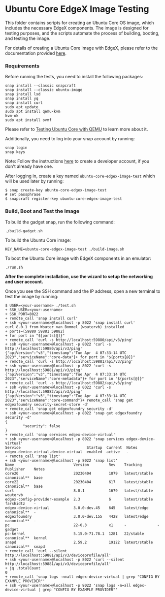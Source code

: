 # Ubuntu Core EdgeX Image Testing

This folder contains scripts for creating an Ubuntu Core OS image, which includes the necessary EdgeX components. The image is designed for testing purposes, and the scripts automate the process of building, booting, and testing the image. 

For details of creating a Ubuntu Core image with EdgeX, please refer to the documentation provided [here](https://docs.edgexfoundry.org/2.3/examples/Ch-OSImageWithEdgeX/#a-create-an-image-with-edgex-components).

### Requirements
Before running the tests, you need to install the following packages:
```
snap install --classic snapcraft
snap install --classic ubuntu-image
snap install lxd
snap install yq
snap install curl
sudo apt update
sudo apt install qemu-kvm
kvm-ok
sudo apt install ovmf
```
Please refer to [Testing Ubuntu Core with QEMU](https://ubuntu.com/core/docs/testing-with-qemu) to learn more about it.

Additionally, you need to log into your snap account by running:
```
snap login
snap keys
```
Note: Follow the instructions [here](https://snapcraft.io/docs/creating-your-developer-account) to create a developer account, if you don't already have one.

After logging in, create a key named `ubuntu-core-edgex-image-test` which will be used later by running:
```
$ snap create-key ubuntu-core-edgex-image-test
# set passphrase
$ snapcraft register-key ubuntu-core-edgex-image-test
```


### Build, Boot and Test the Image
To build the gadget snap, run the following command:
```
./build-gadget.sh
```
To build the Ubuntu Core image:
```
KEY_NAME=ubuntu-core-edgex-image-test ./build-image.sh
```
To boot the Ubuntu Core image with EdgeX components in an emulator:
```
./run.sh
```
**After the complete installation, use the wizard to setup the networking and user account.**

Once you see the SSH command and the IP address, open a new terminal to test the image by running:

```
$ USER=<your-username> ./test.sh
+ SSH_USER=<your-username>
+ SSH_PORT=8022
+ remote_call 'snap install curl'
+ ssh <your-username>@localhost -p 8022 'snap install curl'
curl 8.0.1 from Wouter van Bommel (woutervb) installed
+ ports=(59880 59881 59882)
+ for port in "${ports[@]}"
+ remote_call 'curl -s http://localhost:59880/api/v3/ping'
+ ssh <your-username>@localhost -p 8022 'curl -s http://localhost:59880/api/v3/ping'
{"apiVersion":"v3","timestamp":"Tue Apr  4 07:33:14 UTC 2023","serviceName":"core-data"}+ for port in "${ports[@]}"
+ remote_call 'curl -s http://localhost:59881/api/v3/ping'
+ ssh <your-username>@localhost -p 8022 'curl -s http://localhost:59881/api/v3/ping'
{"apiVersion":"v3","timestamp":"Tue Apr  4 07:33:14 UTC 2023","serviceName":"core-metadata"}+ for port in "${ports[@]}"
+ remote_call 'curl -s http://localhost:59882/api/v3/ping'
+ ssh <your-username>@localhost -p 8022 'curl -s http://localhost:59882/api/v3/ping'
{"apiVersion":"v3","timestamp":"Tue Apr  4 07:33:14 UTC 2023","serviceName":"core-command"}+ remote_call 'snap get edgexfoundry security-secret-store -d'
+ remote_call 'snap get edgexfoundry security -d'
+ ssh <your-username>@localhost -p 8022 'snap get edgexfoundry security -d'
{
        "security": false
}
+ remote_call 'snap services edgex-device-virtual'
+ ssh <your-username>@localhost -p 8022 'snap services edgex-device-virtual'
Service                              Startup  Current  Notes
edgex-device-virtual.device-virtual  enabled  active   -
+ remote_call 'snap list'
+ ssh <your-username>@localhost -p 8022 'snap list'
Name                           Version         Rev    Tracking       Publisher    Notes
core20                         20230404        1879   latest/stable  canonical**  base
core22                         20230404        617    latest/stable  canonical**  base
curl                           8.0.1           1679   latest/stable  woutervb     -
edgex-config-provider-example  2.3             6      latest/stable  farshidtz    -
edgex-device-virtual           3.0.0-dev.45    645    latest/edge    canonical**  -
edgexfoundry                   3.0.0-dev.155   4428   latest/edge    canonical**  -
pc                             22-0.3          x1     -              -            gadget
pc-kernel                      5.15.0-71.78.1  1281   22/stable      canonical**  kernel
snapd                          2.59.2          19122  latest/stable  canonical**  snapd
+ remote_call 'curl --silent http://localhost:59881/api/v3/deviceprofile/all'
+ ssh <your-username>@localhost -p 8022 'curl --silent http://localhost:59881/api/v3/deviceprofile/all'
+ jq .totalCount
0
+ remote_call 'snap logs -n=all edgex-device-virtual | grep "CONFIG BY EXAMPLE PROVIDER"'
+ ssh <your-username>@localhost -p 8022 'snap logs -n=all edgex-device-virtual | grep "CONFIG BY EXAMPLE PROVIDER"'

```
